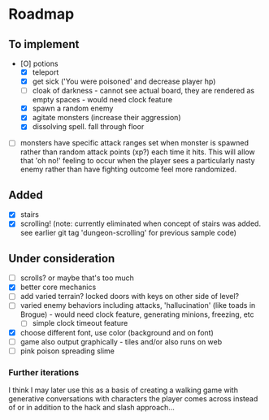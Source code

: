 # Roadmap

## To implement
- [O] potions 
  - [X] teleport
  - [X] get sick ('You were poisoned' and decrease player hp)
  - [ ] cloak of darkness - cannot see actual board, they are rendered as empty spaces - would need clock feature
  - [X] spawn a random enemy
  - [X] agitate monsters (increase their aggression)
  - [X] dissolving spell. fall through floor
- [ ] monsters have specific attack ranges set when monster is spawned rather than random attack points (xp?) each time it hits. This will allow that 'oh no!' feeling to occur when the player sees a particularly nasty enemy rather than have fighting outcome feel more randomized.

## Added
- [X] stairs
- [X] scrolling!  (note: currently eliminated when concept of stairs was added. see earlier git tag 'dungeon-scrolling' for previous sample code)

## Under consideration
- [ ] scrolls? or maybe that's too much
- [X] better core mechanics
- [ ] add varied terrain? locked doors with keys on other side of level?
- [ ] varied enemy behaviors including attacks, 'hallucination' (like toads in Brogue) - would need clock feature, generating minions, freezing, etc
  - [ ] simple clock timeout feature
- [X] choose different font, use color (background and on font)
- [ ] game also output graphically - tiles and/or also runs on web
- [ ] pink poison spreading slime

### Further iterations

I think I may later use this as a basis of creating a walking game with generative conversations with characters the player comes across instead of or in addition to the hack and slash approach...


